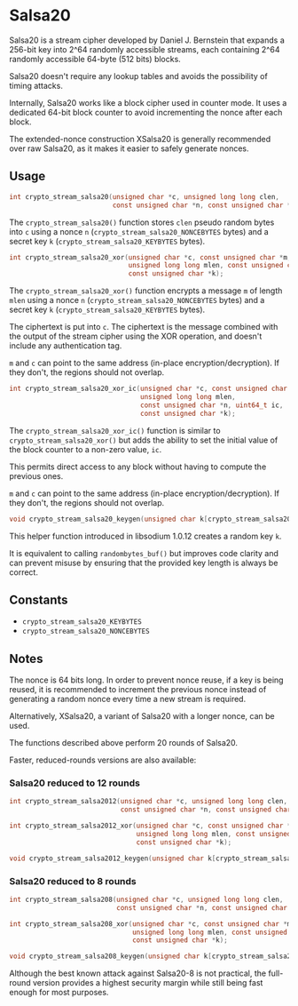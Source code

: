 # Salsa20

Salsa20 is a stream cipher developed by Daniel J. Bernstein that expands a 256-bit key into 2^64 randomly accessible streams, each containing 2^64 randomly accessible 64-byte (512 bits) blocks.

Salsa20 doesn't require any lookup tables and avoids the possibility of timing attacks.

Internally, Salsa20 works like a block cipher used in counter mode. It uses a dedicated 64-bit block counter to avoid incrementing the nonce after each block.

The extended-nonce construction XSalsa20 is generally recommended over raw Salsa20, as it makes it easier to safely generate nonces.

## Usage

```c
int crypto_stream_salsa20(unsigned char *c, unsigned long long clen,
                          const unsigned char *n, const unsigned char *k);
```

The `crypto_stream_salsa20()` function stores `clen` pseudo random bytes into `c` using a nonce `n` (`crypto_stream_salsa20_NONCEBYTES` bytes) and a secret key `k` (`crypto_stream_salsa20_KEYBYTES` bytes).

```c
int crypto_stream_salsa20_xor(unsigned char *c, const unsigned char *m,
                              unsigned long long mlen, const unsigned char *n,
                              const unsigned char *k);
```

The `crypto_stream_salsa20_xor()` function encrypts a message `m` of length `mlen` using a nonce `n` (`crypto_stream_salsa20_NONCEBYTES` bytes) and a secret key `k` (`crypto_stream_salsa20_KEYBYTES` bytes).

The ciphertext is put into `c`. The ciphertext is the message combined with the output of the stream cipher using the XOR operation, and doesn't include any authentication tag.

`m` and `c` can point to the same address (in-place encryption/decryption). If they don't, the regions should not overlap.

```c
int crypto_stream_salsa20_xor_ic(unsigned char *c, const unsigned char *m,
                                 unsigned long long mlen,
                                 const unsigned char *n, uint64_t ic,
                                 const unsigned char *k);
```

The `crypto_stream_salsa20_xor_ic()` function is similar to `crypto_stream_salsa20_xor()` but adds the ability to set the initial value of the block counter to a non-zero value, `ic`.

This permits direct access to any block without having to compute the previous ones.

`m` and `c` can point to the same address (in-place encryption/decryption). If they don't, the regions should not overlap.

```c
void crypto_stream_salsa20_keygen(unsigned char k[crypto_stream_salsa20_KEYBYTES]);
```

This helper function introduced in libsodium 1.0.12 creates a random key `k`.

It is equivalent to calling `randombytes_buf()` but improves code clarity and can prevent misuse by ensuring that the provided key length is always be correct.

## Constants

- `crypto_stream_salsa20_KEYBYTES`
- `crypto_stream_salsa20_NONCEBYTES`

## Notes

The nonce is 64 bits long. In order to prevent nonce reuse, if a key is being reused, it is recommended to increment the previous nonce instead of generating a random nonce every time a new stream is required.

Alternatively, XSalsa20, a variant of Salsa20 with a longer nonce, can be used.

The functions described above perform 20 rounds of Salsa20.

Faster, reduced-rounds versions are also available:

### Salsa20 reduced  to 12 rounds

```c
int crypto_stream_salsa2012(unsigned char *c, unsigned long long clen,
                            const unsigned char *n, const unsigned char *k);

int crypto_stream_salsa2012_xor(unsigned char *c, const unsigned char *m,
                                unsigned long long mlen, const unsigned char *n,
                                const unsigned char *k);

void crypto_stream_salsa2012_keygen(unsigned char k[crypto_stream_salsa2012_KEYBYTES]);
```

### Salsa20 reduced to 8 rounds

```c
int crypto_stream_salsa208(unsigned char *c, unsigned long long clen,
                           const unsigned char *n, const unsigned char *k);

int crypto_stream_salsa208_xor(unsigned char *c, const unsigned char *m,
                               unsigned long long mlen, const unsigned char *n,
                               const unsigned char *k);

void crypto_stream_salsa208_keygen(unsigned char k[crypto_stream_salsa208_KEYBYTES]);
```

Although the best known attack against Salsa20-8 is not practical, the full-round version provides a highest security margin while still being fast enough for most purposes.